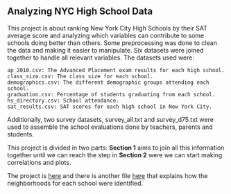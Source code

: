 ## Analyzing NYC High School Data

This project is about ranking New York City High Schools by their SAT average score and analyzing which variables can contribute to some schools doing better than others. Some preprocessing was done to clean the data and making it easier to manipulate. Six datasets were joined together to handle all relevant variables. The datasets used were:

    ap_2010.csv: The Advanced Placement exam results for each high school.
    class_size.csv: The class size for each school.
    demographics.csv: The different demographic groups attending each school.
    graduation.csv: Percentage of students graduating from each school.
    hs_directory.csv: School attendance.
    sat_results.csv: SAT scores for each high school in New York City.

Additionally, two survey datasets, survey_all.txt and survey_d75.txt were used to assemble the school evaluations done by teachers, parents and students.

This project is divided in two parts: __Section 1__ aims to join all this information together until we can reach the step in __Section 2__ were we can start making correlations and plots.

The project is [here](https://github.com/jhmanchola/My_Projects/blob/master/Analyzing%20NYC%20High%20School%20Data/Project_Analyzing%20NYC%20High%20School%20Data.ipynb) and there is another file [here](https://github.com/jhmanchola/My_Projects/blob/master/Analyzing%20NYC%20High%20School%20Data/Finding%20NYC%20Neigborhoods%20with%20best%20High%20Schools.ipynb) that explains how the neighborhoods for each school were identified.
